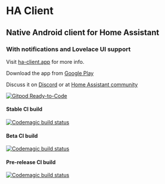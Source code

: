 # HA Client
## Native Android client for Home Assistant
### With notifications and Lovelace UI support

Visit [ha-client.app](http://ha-client.app/) for more info.

Download the app from [Google Play](https://play.google.com/store/apps/details?id=com.keyboardcrumbs.haclient)

Discuss it on [Discord](https://discord.gg/u9vq7QE) or at [Home Assistant community](https://community.home-assistant.io/c/mobile-apps/ha-client-android)

[![Gitpod Ready-to-Code](https://img.shields.io/badge/Gitpod-Ready--to--Code-blue?logo=gitpod)](https://gitpod.io/#https://github.com/estevez-dev/ha_client) 

#### Stable CI build
[![Codemagic build status](https://api.codemagic.io/apps/5da8bdab9f20ef798f7c2c65/5eaef46c513b9f9b25eb7f1a/status_badge.svg)](https://codemagic.io/apps/5da8bdab9f20ef798f7c2c65/5eaef46c513b9f9b25eb7f1a/latest_build)
#### Beta CI build
[![Codemagic build status](https://api.codemagic.io/apps/5da8bdab9f20ef798f7c2c65/5db1862025dc3f0b0288a57a/status_badge.svg)](https://codemagic.io/apps/5da8bdab9f20ef798f7c2c65/5db1862025dc3f0b0288a57a/latest_build)
#### Pre-release CI build
[![Codemagic build status](https://api.codemagic.io/apps/5da8bdab9f20ef798f7c2c65/5da8bdab9f20ef798f7c2c64/status_badge.svg)](https://codemagic.io/apps/5da8bdab9f20ef798f7c2c65/5da8bdab9f20ef798f7c2c64/latest_build)
